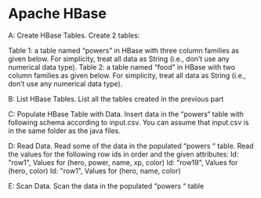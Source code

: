 # Apache HBase

A: Create HBase Tables.
Create 2 tables:

Table 1: a table named “powers” in HBase with three column families as given below. For simplicity, treat all data as String (i.e., don’t use any numerical data type).
Table 2: a table named “food” in HBase with two column families as given below. For simplicity, treat all data as String (i.e., don’t use any numerical data type).

B: List HBase Tables.
List all the tables created in the previous part

C: Populate HBase Table with Data.
Insert data in the “powers“ table with following schema according to input.csv. You can assume that input.csv is in the same folder as the java files.

D: Read Data.
Read some of the data in the populated “powers “ table. Read the values for the following row ids in order and the given attributes:
Id: "row1", Values for (hero, power, name, xp, color)
Id: "row19", Values for (hero, color)
Id: "row1", Values for (hero, name, color)

E: Scan Data.
Scan the data in the populated “powers “ table

